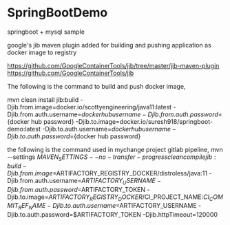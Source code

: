 # SpringBootDemo

springboot + mysql sample

google's jib maven plugin added for building and pushing application as docker image to registry

https://github.com/GoogleContainerTools/jib/tree/master/jib-maven-plugin
https://github.com/GoogleContainerTools/jib

The following is the command to build and push docker image,

mvn clean install jib:build -Djib.from.image=docker.io/scottyengineering/java11:latest -Djib.from.auth.username=${docker hub user name} -Djib.from.auth.password=${docker hub password} -Djib.to.image=docker.io/suresh918/springboot-demo:latest -Djib.to.auth.username=${docker hub user name} -Djib.to.auth.password=${docker hub password} 


the following is the command used in mychange project gitlab pipeline,
 mvn --settings $MAVEN_SETTINGS --no-transfer-progress clean compile jib:build -Djib.from.image=$ARTIFACTORY_REGISTRY_DOCKER/distroless/java:11 -Djib.from.auth.username=$ARTIFACTORY_USERNAME -Djib.from.auth.password=$ARTIFACTORY_TOKEN -Djib.to.image=$ARTIFACTORY_REGISTRY_DOCKER/$CI_PROJECT_NAME:$CI_COMMIT_REF_NAME -Djib.to.auth.username=$ARTIFACTORY_USERNAME -Djib.to.auth.password=$ARTIFACTORY_TOKEN -Djib.httpTimeout=120000



